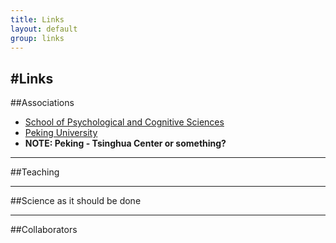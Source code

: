 ```yaml
---
title: Links
layout: default
group: links
---
```


#Links
---

##Associations
* [School of Psychological and Cognitive Sciences](http://psy.pku.edu.cn)
* [Peking University](http://pku.edu.cn)
* **NOTE: Peking - Tsinghua Center or something?**

---

##Teaching

---

##Science as it should be done

---

##Collaborators